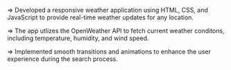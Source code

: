 => Developed a responsive weather application using HTML, CSS, and JavaScript to provide real-time weather updates for any location.

=> The app utlizes the OpenWeather API to fetch current weather conditons, including temperature, humidity, and wind speed. 

=> Implemented smooth transitions and animations to enhance the user experience during the search process.
